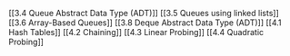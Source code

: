 [[3.4 Queue Abstract Data Type (ADT)]]
[[3.5 Queues using linked lists]]
[[3.6 Array-Based Queues]]
[[3.8 Deque Abstract Data Type (ADT)]]
[[4.1 Hash Tables]]
[[4.2 Chaining]]
[[4.3 Linear Probing]]
[[4.4 Quadratic Probing]]

